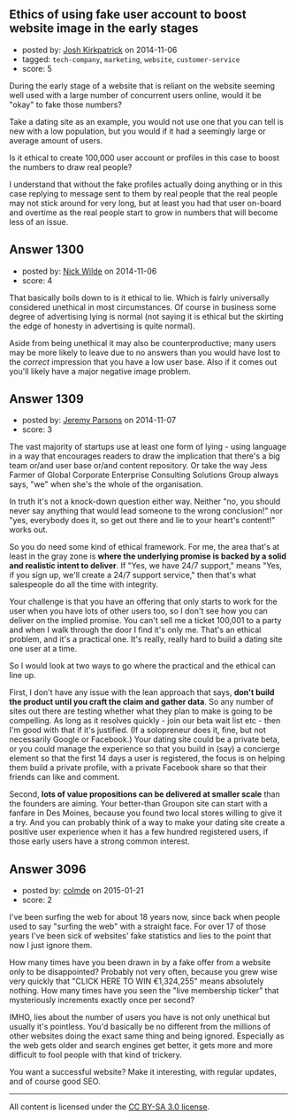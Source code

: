 ## Ethics of using fake user account to boost website image in the early stages

- posted by: [Josh Kirkpatrick](https://stackexchange.com/users/4729048/josh-kirkpatrick) on 2014-11-06
- tagged: `tech-company`, `marketing`, `website`, `customer-service`
- score: 5

<p>During the early stage of a website that is reliant on the website seeming well used with a large number of concurrent users online, would it be "okay" to fake those numbers?</p>

<p>Take a dating site as an example, you would not use one that you can tell is new with a low population, but you would if it had a seemingly large or average amount of users.</p>

<p>Is it ethical to create 100,000 user account or profiles in this case to boost the numbers to draw real people?</p>

<p>I understand that without the fake profiles actually doing anything or in this case replying to message sent to them by real people that the real people may not stick around for very long, but at least you had that user on-board and overtime as the real people start to grow in numbers that will become less of an issue.</p>



## Answer 1300

- posted by: [Nick Wilde](https://stackexchange.com/users/454046/nick-wilde) on 2014-11-06
- score: 4

<p>That basically boils down to is it ethical to lie. Which is fairly universally considered unethical in most circumstances. Of course in business some degree of advertising lying is normal (not saying it is ethical but the skirting the edge of honesty in advertising is quite normal).</p>

<p>Aside from being unethical it may also be counterproductive; many users may be more likely to leave due to no answers than you would have lost to the <em>correct</em> impression that you have a low user base. Also if it comes out you'll likely have a major negative image problem.</p>



## Answer 1309

- posted by: [Jeremy Parsons](https://stackexchange.com/users/497810/jeremy-parsons) on 2014-11-07
- score: 3

<p>The vast majority of startups use at least one form of lying - using language in a way that encourages readers to draw the implication that there's a big team or/and user base or/and content repository. Or take the way Jess Farmer of Global Corporate Enterprise Consulting Solutions Group always says, "we" when she's the whole of the organisation.</p>

<p>In truth it's not a knock-down question either way. Neither "no, you should never say anything that would lead someone to the wrong conclusion!" nor "yes, everybody does it, so get out there and lie to your heart's content!" works out.</p>

<p>So you do need some kind of ethical framework. For me, the area that's at least in the gray zone is <strong>where the underlying promise is backed by a solid and realistic intent to deliver</strong>. If "Yes, we have 24/7 support," means "Yes, if you sign up, we'll create a 24/7 support service," then that's what salespeople do all the time with integrity.</p>

<p>Your challenge is that you have an offering that only starts to work for the user when you have lots of other users too, so I don't see how you can deliver on the implied promise. You can't sell me a ticket 100,001 to a party and when I walk through the door I find it's only me. That's an ethical problem, and it's a practical one. It's really, really hard to build a dating site one user at a time.</p>

<p>So I would look at two ways to go where the practical and the ethical can line up.</p>

<p>First, I don't have any issue with the lean approach that says, <strong>don't build the product until you craft the claim and gather data</strong>. So any number of sites out there are testing whether what they plan to make is going to be compelling. As long as it resolves quickly - join our beta wait list etc - then I'm good with that if it's justified. (If a solopreneur does it, fine, but not necessarily Google or Facebook.) Your dating site could be a private beta, or you could manage the experience so that you build in (say) a concierge element so that the first 14 days a user is registered, the focus is on helping them build a private profile, with a private Facebook share so that their friends can like and comment. </p>

<p>Second, <strong>lots of value propositions can be delivered at smaller scale</strong> than the founders are aiming. Your better-than Groupon site can start with a fanfare in Des Moines, because you found two local stores willing to give it a try. And you can probably think of a way to make your dating site create a positive user experience when it has a few hundred registered users, if those early users have a strong common interest.</p>



## Answer 3096

- posted by: [colmde](https://stackexchange.com/users/1618945/colmde) on 2015-01-21
- score: 2

<p>I've been surfing the web for about 18 years now, since back when people used to say "surfing the web" with a straight face. For over 17 of those years I've been sick of websites' fake statistics and lies to the point that now I just ignore them. </p>

<p>How many times have you been drawn in by a fake offer from a website only to be disappointed? Probably not very often, because you grew wise very quickly that "CLICK HERE TO WIN €1,324,255" means absolutely nothing. How many times have you seen the "live membership ticker" that mysteriously increments exactly once per second?</p>

<p>IMHO, lies about the number of users you have is not only unethical but usually it's pointless. You'd basically be no different from the millions of other websites doing the exact same thing and being ignored. Especially as the web gets older and search engines get better, it gets more and more difficult to fool people with that kind of trickery. </p>

<p>You want a successful website? Make it interesting, with regular updates, and of course good SEO.</p>




---

All content is licensed under the [CC BY-SA 3.0 license](https://creativecommons.org/licenses/by-sa/3.0/).
